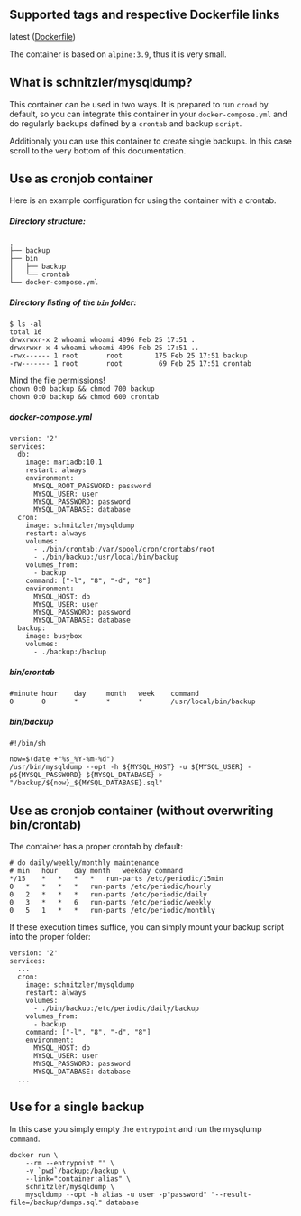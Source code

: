 ## Supported tags and respective Dockerfile links
latest ([Dockerfile](https://github.com/alexanderschnitzler/docker-mysqldump/blob/master/Dockerfile))

The container is based on `alpine:3.9`, thus it is very small.


## What is schnitzler/mysqldump?

This container can be used in two ways. It is prepared to run `crond` by default, so you can integrate this container in your `docker-compose.yml` and do regularly backups defined by a `crontab` and backup `script`.

Additionaly you can use this container to create single backups. In this case scroll to the very bottom of this documentation.

## Use as cronjob container

Here is an example configuration for using the container with a crontab.

##### Directory structure:
```
.
├── backup
├── bin
│   ├── backup
│   └── crontab
└── docker-compose.yml
```

##### Directory listing of the `bin` folder:
```
$ ls -al
total 16
drwxrwxr-x 2 whoami whoami 4096 Feb 25 17:51 .
drwxrwxr-x 4 whoami whoami 4096 Feb 25 17:51 ..
-rwx------ 1 root       root        175 Feb 25 17:51 backup
-rw------- 1 root       root         69 Feb 25 17:51 crontab
```

Mind the file permissions!  
`chown 0:0 backup && chmod 700 backup`  
`chown 0:0 backup && chmod 600 crontab`

##### docker-compose.yml
```
version: '2'
services:
  db:
    image: mariadb:10.1
    restart: always
    environment:
      MYSQL_ROOT_PASSWORD: password
      MYSQL_USER: user
      MYSQL_PASSWORD: password
      MYSQL_DATABASE: database
  cron:
    image: schnitzler/mysqldump
    restart: always
    volumes:
      - ./bin/crontab:/var/spool/cron/crontabs/root
      - ./bin/backup:/usr/local/bin/backup
    volumes_from:
      - backup
    command: ["-l", "8", "-d", "8"]
    environment:
      MYSQL_HOST: db
      MYSQL_USER: user
      MYSQL_PASSWORD: password
      MYSQL_DATABASE: database
  backup:
    image: busybox
    volumes:
      - ./backup:/backup
```

##### bin/crontab
```
#minute hour    day     month   week    command
0       0       *       *       *       /usr/local/bin/backup
```

##### bin/backup
```
#!/bin/sh

now=$(date +"%s_%Y-%m-%d")
/usr/bin/mysqldump --opt -h ${MYSQL_HOST} -u ${MYSQL_USER} -p${MYSQL_PASSWORD} ${MYSQL_DATABASE} > "/backup/${now}_${MYSQL_DATABASE}.sql"
```

## Use as cronjob container (without overwriting bin/crontab)

The container has a proper crontab by default:

```
# do daily/weekly/monthly maintenance
# min	hour	day	month	weekday	command
*/15	*	*	*	*	run-parts /etc/periodic/15min
0	*	*	*	*	run-parts /etc/periodic/hourly
0	2	*	*	*	run-parts /etc/periodic/daily
0	3	*	*	6	run-parts /etc/periodic/weekly
0	5	1	*	*	run-parts /etc/periodic/monthly
```

If these execution times suffice, you can simply mount your backup script into the proper folder:

```
version: '2'
services:
  ...
  cron:
    image: schnitzler/mysqldump
    restart: always
    volumes:
      - ./bin/backup:/etc/periodic/daily/backup
    volumes_from:
      - backup
    command: ["-l", "8", "-d", "8"]
    environment:
      MYSQL_HOST: db
      MYSQL_USER: user
      MYSQL_PASSWORD: password
      MYSQL_DATABASE: database
  ...
```

## Use for a single backup

In this case you simply empty the `entrypoint` and run the mysqlump `command`.

```
docker run \
    --rm --entrypoint "" \
    -v `pwd`/backup:/backup \
    --link="container:alias" \
    schnitzler/mysqldump \
    mysqldump --opt -h alias -u user -p"password" "--result-file=/backup/dumps.sql" database
```
